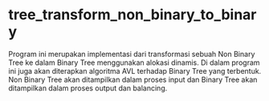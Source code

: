 # tree_transform_non_binary_to_binary

Program ini merupakan implementasi dari transformasi sebuah Non Binary Tree ke dalam Binary Tree menggunakan alokasi dinamis. Di dalam program ini juga akan diterapkan algoritma AVL terhadap Binary Tree yang terbentuk. Non Binary Tree akan ditampilkan dalam proses input dan Binary Tree akan ditampilkan dalam proses output dan balancing.
